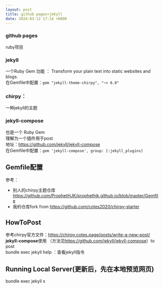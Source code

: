 ```yaml
---
layout: post
title: github pages+jekyll
date: 2024-03-12 17:14 +0800
---
```

### github pages  
ruby项目
### jekyll 
一个Ruby Gem
功能 ： Transform your plain text into static websites and blogs.   
在Gemfile中配置：`gem "jekyll-theme-chirpy", "~> 6.0"`   
### chirpy：
一种jekyll的主题
### jekyll-compose 
也是一个 Ruby Gem   
理解为一个插件用于post    
地址：<https://github.com/jekyll/jekyll-compose>   
在Gemfile中配置：`gem 'jekyll-compose', group: [:jekyll_plugins]`    

## Gemfile配置
参考：
* 别人的chirpy主题仓库<https://github.com/ProphetHJK/prophethjk.github.io/blob/master/Gemfile>
* 我的仓库fork from <https://github.com/cotes2020/chirpy-starter>

## HowToPost
参考chirpy官方文件：<https://chirpy.cotes.page/posts/write-a-new-post/>   
**jekyll-compose**使用 （方法见<https://github.com/jekyll/jekyll-compose>）to post   
bundle exec jekyll help ：查看jekyll指令   

## Running Local Server(更新后，先在本地预览网页)
bundle exec jekyll s


